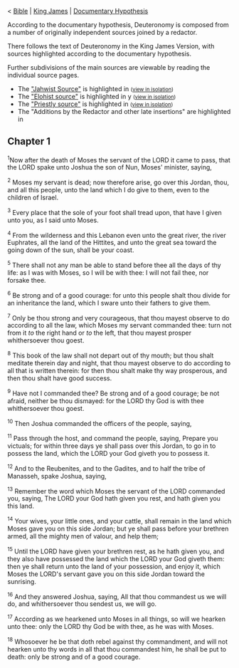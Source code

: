 \< <bdi><a href="Bible" class="wikilink" title="Bible">Bible</a></bdi>
\|
<bdi><a href="Bible/King_James" class="wikilink" title="King James">King
James</a></bdi> \|
<bdi><a href="Bible/King_James/Documentary_Hypothesis" class="wikilink"
title="Documentary Hypothesis">Documentary Hypothesis</a></bdi>

According to the documentary hypothesis, Deuteronomy is composed from a
number of originally independent sources joined by a redactor.

There follows the text of Deuteronomy in the King James Version, with
sources highlighted according to the documentary hypothesis.

Further subdivisions of the main sources are viewable by reading the
individual source pages.

- The <a href="wikipedia:Jahwist" class="wikilink"
  title="&quot;Jahwist Source&quot;">"Jahwist Source"</a> is highlighted
  in <small>(<a
  href="Bible,_English,_King_James,_Documentary_Hypothesis,_Deuteronomist_source"
  class="wikilink" title="view in isolation">view in isolation</a>)</small>
- The <a href="wikipedia:Elohist" class="wikilink"
  title="&quot;Elohist source&quot;">"Elohist source"</a> is highlighted
  in y <small>(<a
  href="Bible,_English,_King_James,_Documentary_Hypothesis,_JE_source,_Elohist_source"
  class="wikilink" title="view in isolation">view in isolation</a>)</small>
- The <a href="wikipedia:Priestly_source" class="wikilink"
  title="&quot;Priestly source&quot;">"Priestly source"</a> is
  highlighted in <small>(<a
  href="Bible,_English,_King_James,_Documentary_Hypothesis,_Priestly_source"
  class="wikilink" title="view in isolation">view in isolation</a>)</small>
- The "Additions by the Redactor and other late insertions" are
  highlighted in

## Chapter 1

<sup>1</sup>Now after the death of Moses the servant of the LORD it came
to pass, that the LORD spake unto Joshua the son of Nun, Moses'
minister, saying,

<sup>2</sup> Moses my servant is dead; now therefore arise, go over this
Jordan, thou, and all this people, unto the land which I do give to
them, even to the children of Israel.

<sup>3</sup> Every place that the sole of your foot shall tread upon,
that have I given unto you, as I said unto Moses.

<sup>4</sup> From the wilderness and this Lebanon even unto the great
river, the river Euphrates, all the land of the Hittites, and unto the
great sea toward the going down of the sun, shall be your coast.

<sup>5</sup> There shall not any man be able to stand before thee all
the days of thy life: as I was with Moses, so I will be with thee: I
will not fail thee, nor forsake thee.

<sup>6</sup> Be strong and of a good courage: for unto this people shalt
thou divide for an inheritance the land, which I sware unto their
fathers to give them.

<sup>7</sup> Only be thou strong and very courageous, that thou mayest
observe to do according to all the law, which Moses my servant commanded
thee: turn not from it *to* the right hand or *to* the left, that thou
mayest prosper whithersoever thou goest.

<sup>8</sup> This book of the law shall not depart out of thy mouth; but
thou shalt meditate therein day and night, that thou mayest observe to
do according to all that is written therein: for then thou shalt make
thy way prosperous, and then thou shalt have good success.

<sup>9</sup> Have not I commanded thee? Be strong and of a good courage;
be not afraid, neither be thou dismayed: for the LORD thy God is with
thee whithersoever thou goest.

<sup>10</sup> Then Joshua commanded the officers of the people, saying,

<sup>11</sup> Pass through the host, and command the people, saying,
Prepare you victuals; for within three days ye shall pass over this
Jordan, to go in to possess the land, which the LORD your God giveth you
to possess it.

<sup>12</sup> And to the Reubenites, and to the Gadites, and to half the
tribe of Manasseh, spake Joshua, saying,

<sup>13</sup> Remember the word which Moses the servant of the LORD
commanded you, saying, The LORD your God hath given you rest, and hath
given you this land.

<sup>14</sup> Your wives, your little ones, and your cattle, shall
remain in the land which Moses gave you on this side Jordan; but ye
shall pass before your brethren armed, all the mighty men of valour, and
help them;

<sup>15</sup> Until the LORD have given your brethren rest, as he hath
given you, and they also have possessed the land which the LORD your God
giveth them: then ye shall return unto the land of your possession, and
enjoy it, which Moses the LORD's servant gave you on this side Jordan
toward the sunrising.

<sup>16</sup> And they answered Joshua, saying, All that thou commandest
us we will do, and whithersoever thou sendest us, we will go.

<sup>17</sup> According as we hearkened unto Moses in all things, so
will we hearken unto thee: only the LORD thy God be with thee, as he was
with Moses.

<sup>18</sup> Whosoever he be that doth rebel against thy commandment,
and will not hearken unto thy words in all that thou commandest him, he
shall be put to death: only be strong and of a good courage.
